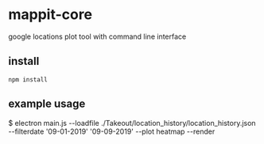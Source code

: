 # mappit-core
google locations plot tool with command line interface

## install
`npm install`

## example usage 
$ electron main.js --loadfile ./Takeout/location_history/location_history.json --filterdate '09-01-2019' '09-09-2019' --plot heatmap --render